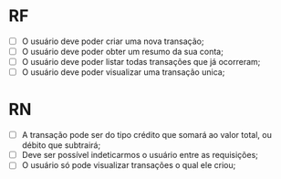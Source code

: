 # RF

- [ ] O usuário deve poder criar uma nova transação;
- [ ] O usuário deve poder obter um resumo da sua conta;
- [ ] O usuário deve poder listar todas transações que já ocorreram;
- [ ] O usuário deve poder visualizar uma transação unica;

# RN

- [ ] A transação pode ser do tipo crédito que somará ao valor total, ou débito que subtrairá;
- [ ] Deve ser possível indeticarmos o usuário entre as requisições;
- [ ] O usuário só pode visualizar transações  o qual ele criou;